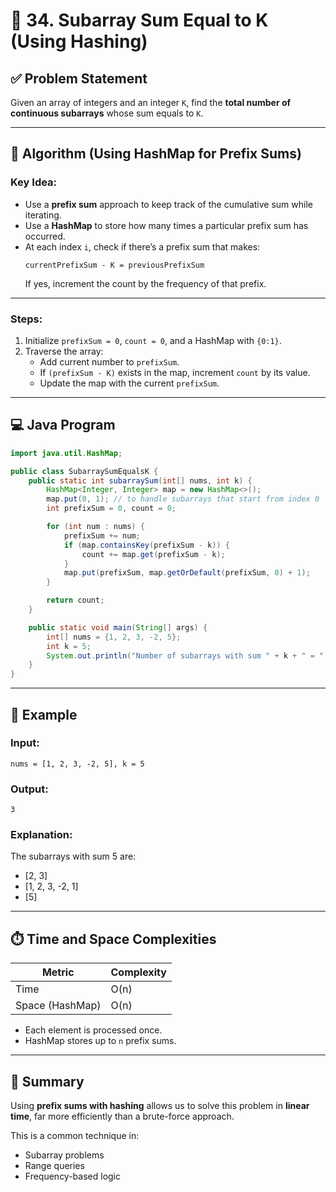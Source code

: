 
# 🔢 34. Subarray Sum Equal to K (Using Hashing)

## ✅ Problem Statement

Given an array of integers and an integer `K`, find the **total number of continuous subarrays** whose sum equals to `K`.

---

## 🧠 Algorithm (Using HashMap for Prefix Sums)

### Key Idea:
- Use a **prefix sum** approach to keep track of the cumulative sum while iterating.
- Use a **HashMap** to store how many times a particular prefix sum has occurred.
- At each index `i`, check if there’s a prefix sum that makes:  
  ```
  currentPrefixSum - K = previousPrefixSum
  ```
  If yes, increment the count by the frequency of that prefix.

---

### Steps:

1. Initialize `prefixSum = 0`, `count = 0`, and a HashMap with `{0:1}`.
2. Traverse the array:
   - Add current number to `prefixSum`.
   - If `(prefixSum - K)` exists in the map, increment `count` by its value.
   - Update the map with the current `prefixSum`.

---

## 💻 Java Program

```java
import java.util.HashMap;

public class SubarraySumEqualsK {
    public static int subarraySum(int[] nums, int k) {
        HashMap<Integer, Integer> map = new HashMap<>();
        map.put(0, 1); // to handle subarrays that start from index 0
        int prefixSum = 0, count = 0;

        for (int num : nums) {
            prefixSum += num;
            if (map.containsKey(prefixSum - k)) {
                count += map.get(prefixSum - k);
            }
            map.put(prefixSum, map.getOrDefault(prefixSum, 0) + 1);
        }

        return count;
    }

    public static void main(String[] args) {
        int[] nums = {1, 2, 3, -2, 5};
        int k = 5;
        System.out.println("Number of subarrays with sum " + k + " = " + subarraySum(nums, k));
    }
}
```

---

## 🧪 Example

### Input:
```
nums = [1, 2, 3, -2, 5], k = 5
```

### Output:
```
3
```

### Explanation:
The subarrays with sum 5 are:
- [2, 3]
- [1, 2, 3, -2, 1]
- [5]

---

## ⏱️ Time and Space Complexities

| Metric            | Complexity     |
|------------------|----------------|
| Time             | O(n)           |
| Space (HashMap)  | O(n)           |

- Each element is processed once.
- HashMap stores up to `n` prefix sums.

---

## 📌 Summary

Using **prefix sums with hashing** allows us to solve this problem in **linear time**, far more efficiently than a brute-force approach.

This is a common technique in:
- Subarray problems
- Range queries
- Frequency-based logic

